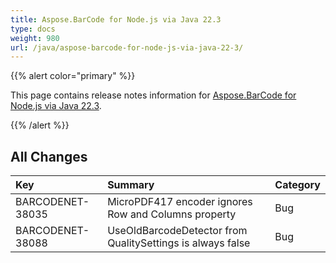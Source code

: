 ```yaml
---
title: Aspose.BarCode for Node.js via Java 22.3
type: docs
weight: 980
url: /java/aspose-barcode-for-node-js-via-java-22-3/
---
```


{{% alert color="primary" %}} 

This page contains release notes information for [Aspose.BarCode for Node.js via Java 22.3](https://downloads.aspose.com/barcode/nodejs/new-releases/aspose.barcode-for-node.js-via-java-22.3/).

{{% /alert %}} 
## **All Changes**

|**Key**|**Summary**|**Category**|
| :- | :- | :- |
|BARCODENET-38035|MicroPDF417 encoder ignores Row and Columns property|Bug|
|BARCODENET-38088|UseOldBarcodeDetector from QualitySettings is always false|Bug|
